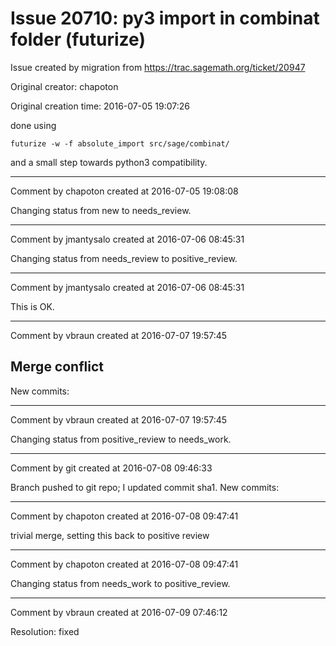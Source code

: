 # Issue 20710: py3 import in combinat folder (futurize)

Issue created by migration from https://trac.sagemath.org/ticket/20947

Original creator: chapoton

Original creation time: 2016-07-05 19:07:26

done using

```
futurize -w -f absolute_import src/sage/combinat/
```

and a small step towards python3 compatibility.


---

Comment by chapoton created at 2016-07-05 19:08:08

Changing status from new to needs_review.


---

Comment by jmantysalo created at 2016-07-06 08:45:31

Changing status from needs_review to positive_review.


---

Comment by jmantysalo created at 2016-07-06 08:45:31

This is OK.


---

Comment by vbraun created at 2016-07-07 19:57:45

Merge conflict
----
New commits:


---

Comment by vbraun created at 2016-07-07 19:57:45

Changing status from positive_review to needs_work.


---

Comment by git created at 2016-07-08 09:46:33

Branch pushed to git repo; I updated commit sha1. New commits:


---

Comment by chapoton created at 2016-07-08 09:47:41

trivial merge, setting this back to positive review


---

Comment by chapoton created at 2016-07-08 09:47:41

Changing status from needs_work to positive_review.


---

Comment by vbraun created at 2016-07-09 07:46:12

Resolution: fixed
